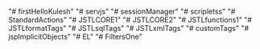 "# firstHelloKulesh" 
"# servjs" 
"# sessionManager" 
"# scripletss" 
"# StandardActions" 
"# JSTLCORE1" 
"# JSTLCORE2" 
"# JSTLfunctions1" 
"# JSTLformatTags" 
"# JSTLsqlTags" 
"# JSTLxmlTags" 
"# customTags" 
"# jspImplicitObjects" 
"# EL" 
"# FiltersOne" 
